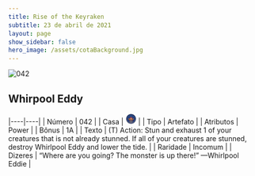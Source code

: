 ```yaml
---
title: Rise of the Keyraken
subtitle: 23 de abril de 2021
layout: page
show_sidebar: false
hero_image: /assets/cotaBackground.jpg
---
```


![042](https://cards-keyforge.s3.eu-north-1.amazonaws.com/media/pt/rotk/042.png)

## Whirpool Eddy

|----|----|
| Número | 042 |
| Casa | ![Keyraken](https://raw.githubusercontent.com/cardsofkeyforge/cardsofkeyforge.github.io/master/rotk/keyraken.png "Keyraken") |
| Tipo | Artefato |
| Atributos | Power |
| Bônus | 1A |
| Texto | (T) Action: Stun and exhaust 1 of your  creatures that is not already stunned. If  all of your creatures are stunned, destroy  Whirlpool Eddy and lower the tide. |
| Raridade | Incomum |
| Dizeres | “Where are you going? The monster is up there!”  —Whirlpool Eddie |
